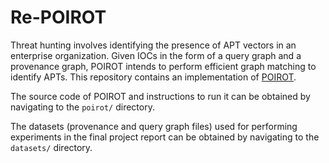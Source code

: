 # Re-POIROT

Threat hunting involves identifying the presence of APT vectors in an enterprise organization. Given IOCs in the form of a query graph and a provenance graph, POIROT intends to perform efficient graph matching to identify APTs. This repository contains an implementation of [POIROT](https://dl.acm.org/doi/pdf/10.1145/3319535.3363217).  

The source code of POIROT and instructions to run it can be obtained by navigating to the `poirot/` directory.

The datasets (provenance and query graph files) used for performing experiments in the final project report can be obtained by navigating to the `datasets/` directory.
